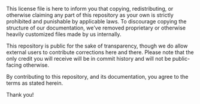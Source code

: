 This license file is here to inform you that copying, redistributing, or otherwise claiming any part of this repository as your own is strictly prohibited and punishable by applicable laws. To discourage copying the structure of our documentation, we've removed proprietary or otherwise heavily customized files made by us internally.

This repository is public for the sake of transparency, though we do allow external users to contribute corrections here and there. Please note that the only credit you will receive will be in commit history and will not be public-facing otherwise.

By contributing to this repository, and its documentation, you agree to the terms as stated herein.

Thank you!
